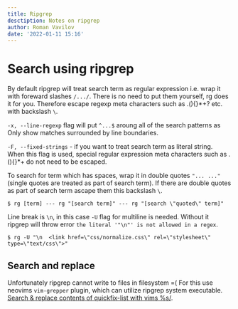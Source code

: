 ```yaml
---
title: Ripgrep
desctiption: Notes on ripgrep
author: Roman Vavilov
date: '2022-01-11 15:16'
---
```


# Search using ripgrep

By default ripgrep will treat search term as regular expression i.e. wrap it with foreward slashes `/.../`. There
is no need to put them yourself, rg does it for you. Therefore escape regexp meta characters such as .(){}*+? etc. with
backslash `\`.

`-x, --line-regexp` flag will put `^...$` aroung all of the search patterns as Only show matches surrounded by line
boundaries.

`-F, --fixed-strings` - if you want to treat search term as literal string. When this flag is used, special
regular expression meta characters such as .(){}*+ do not need to be escaped.

To search for term which has spaces, wrap it in double quotes `"... ..."` (single quotes are treated as part of search
term). If there are double quotes as part of search term ascape them this backslash `\`.

```Shell
$ rg [term] --- rg "[search term]" --- rg "[search \"quoted\" term]"
```

Line break is `\n`, in this case `-U` flag for multiline is needed. Without it ripgrep will throw error `the literal '"\n"' is not allowed in a regex`.

```Shell
$ rg -U "\n  <link href=\"css/normalize.css\" rel=\"stylesheet\" type=\"text/css\">"
```

## Search and replace

Unfortunately ripgrep cannot write to files in filesystem =( For this use neovims `vim-grepper` plugin, which can
utilize ripgrep system executable. [Search & replace contents of quickfix-list with vims %s/](/vim/search_and_replace).

